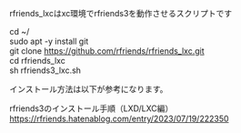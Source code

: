 rfriends_lxcはxc環境でrfriends3を動作させるスクリプトです  
  
cd ~/  
sudo apt -y install git  
git clone https://github.com/rfriends/rfriends_lxc.git  
cd rfriends_lxc  
sh rfriends3_lxc.sh  
  
インストール方法は以下が参考になります。  

rfriends3のインストール手順（LXD/LXC編）  
https://rfriends.hatenablog.com/entry/2023/07/19/222350
